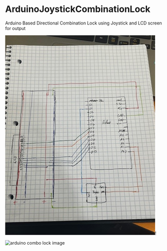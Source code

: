 # ArduinoJoystickCombinationLock

Arduino Based Directional Combination Lock using Joystick and LCD screen for output

![alt text](https://github.com/notEthanWeir/ArduinoJoystickCombinationLock/blob/main/images/arduino%20combination%20lock%20schematic.jpg)!

![arduino combo lock image](https://github.com/notEthanWeir/ArduinoJoystickCombinationLock/assets/147452178/388e6141-8a3d-413f-a318-8c0872353eac)
